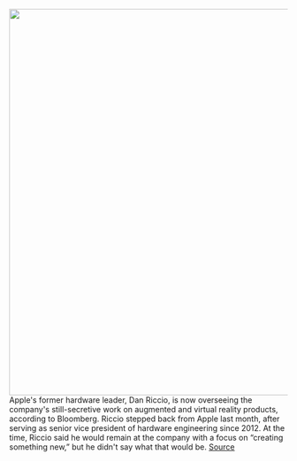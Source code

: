 <img src='https://cdn.vox-cdn.com/thumbor/6RdNMj4_OfAztds25qIPc5cYsrA=/0x0:1960x1362/1200x800/filters:focal(905x248:1217x560)/cdn.vox-cdn.com/uploads/chorus_image/image/68787832/Apple_dan_riccio_begins_a_new_chapter_at_apple_01252020_big.jpg.large_2x.0.jpg' width='700px' /><br/>
Apple's former hardware leader, Dan Riccio, is now overseeing the company's still-secretive work on augmented and virtual reality products, according to Bloomberg. Riccio stepped back from Apple last month, after serving as senior vice president of hardware engineering since 2012. At the time, Riccio said he would remain at the company with a focus on “creating something new,” but he didn't say what that would be.
<a href='https://www.theverge.com/2021/2/8/22272555/apple-dan-riccio-ar-vr-development'> Source <a/>